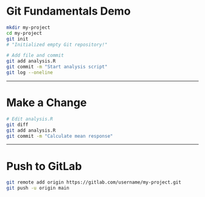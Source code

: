 # Git Fundamentals Demo

```bash
mkdir my-project
cd my-project
git init
# "Initialized empty Git repository!"
```

```bash
# Add file and commit
git add analysis.R
git commit -m "Start analysis script"
git log --oneline
```

<!-- notes:
Do this live.
Show: init → status → add → commit → log.
Let them see how it tracks history.
-->

---

# Make a Change

```bash
# Edit analysis.R
git diff
git add analysis.R
git commit -m "Calculate mean response"
```

<!-- notes:
Show them how Git captures the *exact* change.
Magic moment: `git diff`.
-->

---

# Push to GitLab

```bash
git remote add origin https://gitlab.com/username/my-project.git
git push -u origin main
```

<!-- notes:
Show the project appear in the GitLab browser view.
Celebrate: first repo in the cloud!
-->